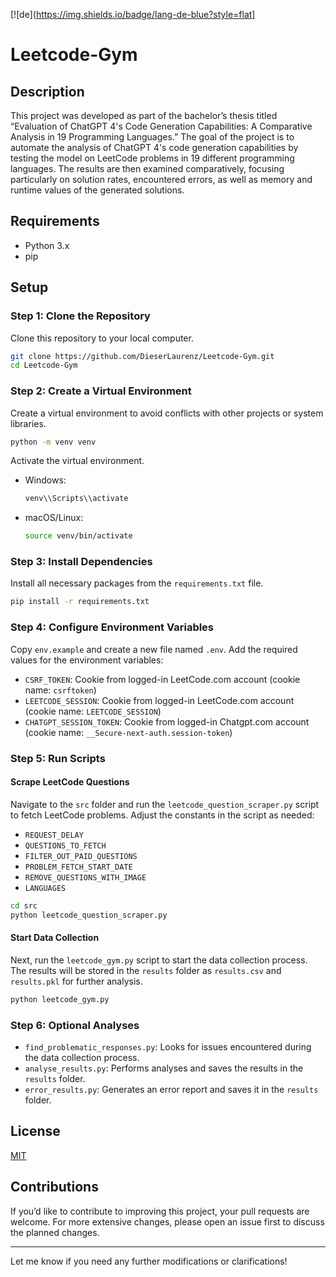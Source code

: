 [![de](https://img.shields.io/badge/lang-de-blue?style=flat]

# Leetcode-Gym

## Description

This project was developed as part of the bachelor’s thesis titled “Evaluation of ChatGPT 4's Code Generation Capabilities: A Comparative Analysis in 19 Programming Languages.” The goal of the project is to automate the analysis of ChatGPT 4's code generation capabilities by testing the model on LeetCode problems in 19 different programming languages. The results are then examined comparatively, focusing particularly on solution rates, encountered errors, as well as memory and runtime values of the generated solutions.

## Requirements

- Python 3.x
- pip

## Setup

### Step 1: Clone the Repository

Clone this repository to your local computer.

```bash
git clone https://github.com/DieserLaurenz/Leetcode-Gym.git
cd Leetcode-Gym
```

### Step 2: Create a Virtual Environment

Create a virtual environment to avoid conflicts with other projects or system libraries.

```bash
python -m venv venv
```

Activate the virtual environment.

- Windows:
  ```bash
  venv\\Scripts\\activate
  ```
- macOS/Linux:
  ```bash
  source venv/bin/activate
  ```

### Step 3: Install Dependencies

Install all necessary packages from the `requirements.txt` file.

```bash
pip install -r requirements.txt
```

### Step 4: Configure Environment Variables

Copy `env.example` and create a new file named `.env`. Add the required values for the environment variables:

- `CSRF_TOKEN`: Cookie from logged-in LeetCode.com account (cookie name: `csrftoken`)
- `LEETCODE_SESSION`: Cookie from logged-in LeetCode.com account (cookie name: `LEETCODE_SESSION`)
- `CHATGPT_SESSION_TOKEN`: Cookie from logged-in Chatgpt.com account (cookie name: `__Secure-next-auth.session-token`)

### Step 5: Run Scripts

#### Scrape LeetCode Questions

Navigate to the `src` folder and run the `leetcode_question_scraper.py` script to fetch LeetCode problems. Adjust the constants in the script as needed:

- `REQUEST_DELAY`
- `QUESTIONS_TO_FETCH`
- `FILTER_OUT_PAID_QUESTIONS`
- `PROBLEM_FETCH_START_DATE`
- `REMOVE_QUESTIONS_WITH_IMAGE`
- `LANGUAGES`

```bash
cd src
python leetcode_question_scraper.py
```

#### Start Data Collection

Next, run the `leetcode_gym.py` script to start the data collection process. The results will be stored in the `results` folder as `results.csv` and `results.pkl` for further analysis.

```bash
python leetcode_gym.py
```

### Step 6: Optional Analyses

- `find_problematic_responses.py`: Looks for issues encountered during the data collection process.
- `analyse_results.py`: Performs analyses and saves the results in the `results` folder.
- `error_results.py`: Generates an error report and saves it in the `results` folder.

## License

[MIT](LICENSE)

## Contributions

If you’d like to contribute to improving this project, your pull requests are welcome. For more extensive changes, please open an issue first to discuss the planned changes.

--- 

Let me know if you need any further modifications or clarifications!
